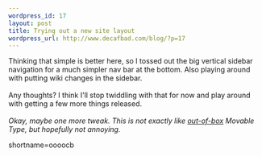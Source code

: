 ```yaml
--- 
wordpress_id: 17
layout: post
title: Trying out a new site layout
wordpress_url: http://www.decafbad.com/blog/?p=17
---
```

Thinking that simple is better here, so I tossed out the big vertical sidebar navigation for a much simpler nav bar at the bottom.  Also playing around with putting wiki changes in the sidebar.
<br /><br />
Any thoughts?  I think I'll stop twiddling with that for now and play around with getting a few more things released.
<br /><br />
<i>Okay, maybe one more tweak.  This is not exactly like <a href="http://www.decafbad.com/twiki/bin/view/Main/OutOfBox">out-of-box</a> Movable Type, but hopefully not annoying.</i>
<!--more-->
shortname=oooocb

